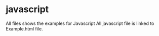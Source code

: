 # javascript
All files shows the examples for Javascript
All javascript file is linked to Example.html file.
